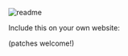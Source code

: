 ![readme](http://i.imgur.com/s35io.png)

Include this on your own website: 

<script type="text/javascript" src="https://github.com/Miserlou/Blaccupy/raw/master/blaccupy.js"></script>

(patches welcome!)
